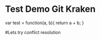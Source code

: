# Test Demo Git Kraken

var test = function(a, b){
    return a + b;
}


#Lets try conflict resolution
